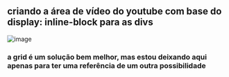 ## criando a área de vídeo do youtube com base do display: inline-block para as divs
![image](https://github.com/user-attachments/assets/ef98f7e7-c90f-4496-af39-79efe3dc82b1)

### a grid é um solução bem melhor, mas estou deixando aqui apenas para ter uma referência de um outra possibilidade
